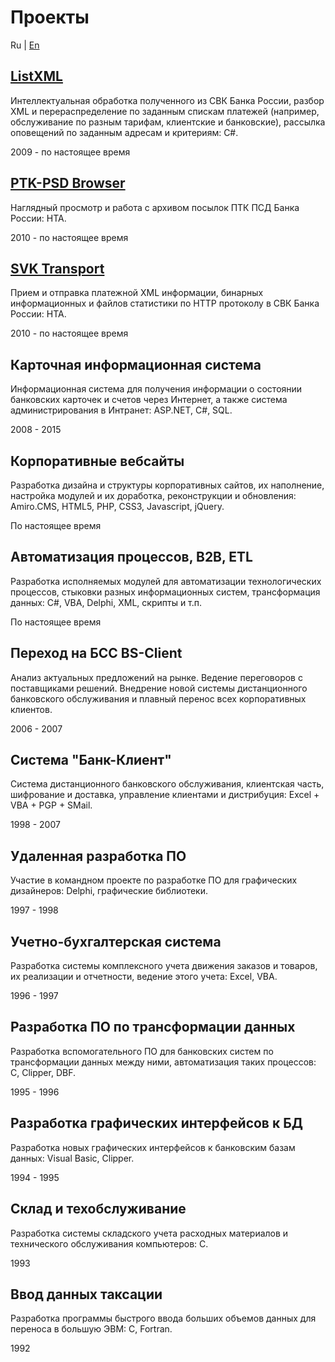 ﻿# Проекты

Ru | [En](/en/projects "English language (по-английски)")

## [ListXML](http://diev.github.io/ListXML/)
Интеллектуальная обработка полученного из СВК Банка России, разбор XML и 
перераспределение по заданным спискам платежей (например, обслуживание по 
разным тарифам, клиентские и банковские), рассылка оповещений по заданным 
адресам и критериям: C#.

2009 - по настоящее время

## [PTK-PSD Browser](http://diev.github.io/PTK-PSD-Browser/)
Наглядный просмотр и работа с архивом посылок ПТК ПСД Банка России: HTA.

2010 - по настоящее время

## [SVK Transport](http://diev.github.io/SVK-Transport/)
Прием и отправка платежной XML информации, бинарных информационных и файлов 
статистики по HTTP протоколу в СВК Банка России: HTA.

2010 - по настоящее время

## Карточная информационная система
Информационная система для получения информации о состоянии банковских 
карточек и счетов через Интернет, а также система администрирования в 
Интранет: ASP.NET, C#, SQL.

2008 - 2015

## Корпоративные вебсайты
Разработка дизайна и структуры корпоративных сайтов, их наполнение, настройка 
модулей и их доработка, реконструкции и обновления: 
Amiro.CMS, HTML5, PHP, CSS3, Javascript, jQuery.

По настоящее время

## Автоматизация процессов, B2B, ETL
Разработка исполняемых модулей для автоматизации технологических процессов, 
стыковки разных информационных систем, трансформация данных: 
C#, VBA, Delphi, XML, скрипты и т.п.

По настоящее время

## Переход на БСС BS-Client
Анализ актуальных предложений на рынке. Ведение переговоров с поставщиками 
решений. Внедрение новой системы дистанционного банковского обслуживания и 
плавный перенос всех корпоративных клиентов.

2006 - 2007

## Система "Банк-Клиент"
Система дистанционного банковского обслуживания, клиентская часть, шифрование 
и доставка, управление клиентами и дистрибуция: Excel + VBA + PGP + SMail.

1998 - 2007

## Удаленная разработка ПО
Участие в командном проекте по разработке ПО для графических дизайнеров: 
Delphi, графические библиотеки.

1997 - 1998

## Учетно-бухгалтерская система
Разработка системы комплексного учета движения заказов и товаров, их реализации 
и отчетности, ведение этого учета: Excel, VBA.

1996 - 1997

## Разработка ПО по трансформации данных
Разработка вспомогательного ПО для банковских систем по трансформации данных 
между ними, автоматизация таких процессов: C, Clipper, DBF.

1995 - 1996

## Разработка графических интерфейсов к БД
Разработка новых графических интерфейсов к банковским базам данных: 
Visual Basic, Clipper.

1994 - 1995

## Склад и техобслуживание
Разработка системы складского учета расходных материалов и технического 
обслуживания компьютеров: С.

1993

## Ввод данных таксации
Разработка программы быстрого ввода больших объемов данных для переноса в 
большую ЭВМ: С, Fortran.

1992

